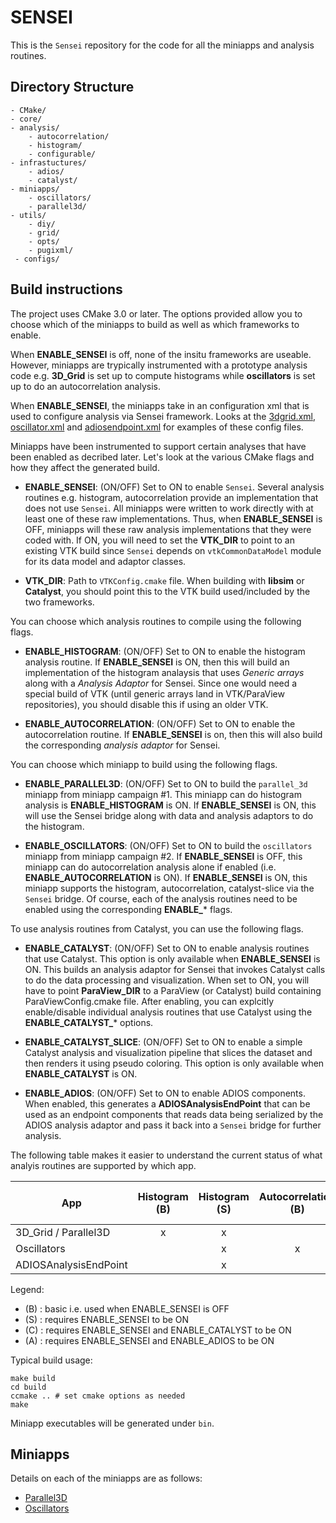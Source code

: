 SENSEI
======

This is the `Sensei` repository for the code for all the miniapps and analysis
routines.

Directory Structure
-------------------
    - CMake/
    - core/
    - analysis/
        - autocorrelation/
        - histogram/
        - configurable/
    - infrastuctures/
        - adios/
        - catalyst/
    - miniapps/
        - oscillators/
        - parallel3d/
    - utils/
        - diy/
        - grid/
        - opts/
        - pugixml/
     - configs/

Build instructions
---------------------

The project uses CMake 3.0 or later. The options provided allow you to choose
which of the miniapps to build as well as which frameworks to enable.

When **ENABLE_SENSEI** is off, none of the insitu frameworks are useable.
However, miniapps are trypically instrumented with a prototype analysis code
e.g. **3D_Grid** is set up to compute histograms while **oscillators** is set up to
do an autocorrelation analysis.

When **ENABLE_SENSEI**, the miniapps take in an configuration xml that is used
to configure analysis via Sensei framework. Looks at the
[3dgrid.xml](configs/3dgrid.xml), [oscillator.xml](configs/oscillator.xml) and
[adiosendpoint.xml](configs/adiosendpoint.xml) for examples of these config
files.

Miniapps have
been instrumented to support certain analyses that have been enabled as decribed
later. Let's look at the various CMake flags and how they affect the generated build.

* **ENABLE_SENSEI**: (ON/OFF) Set to ON to enable `Sensei`. Several analysis routines
e.g. histogram, autocorrelation provide an implementation that does not use `Sensei`.
All miniapps were written to work directly with at least one of these raw implementations. Thus,
when **ENABLE_SENSEI** is OFF, miniapps will these raw analysis implementations that they were
coded with. If ON, you will need to set the **VTK_DIR** to point to an existing VTK build since
`Sensei` depends on `vtkCommonDataModel` module for its data model and adaptor classes.

* **VTK_DIR**: Path to `VTKConfig.cmake` file. When building with **libsim** or **Catalyst**,
you should point this to the VTK build used/included by the two frameworks.

You can choose which analysis routines to compile using the following flags.

* **ENABLE_HISTOGRAM**: (ON/OFF) Set to ON to enable the histogram analysis routine. If
**ENABLE_SENSEI** is ON, then this will build an implementation of the histogram analaysis that
uses *Generic arrays* along with a *Analysis Adaptor* for Sensei. Since one would need a special build
of VTK (until generic arrays land in VTK/ParaView repositories), you should disable this if using an older
VTK.

* **ENABLE_AUTOCORRELATION**: (ON/OFF) Set to ON to enable the autocorrelation routine.
If **ENABLE_SENSEI** is on, then this will also build the corresponding *analysis adaptor* for Sensei.

You can choose which miniapp to build using the following flags.

* **ENABLE_PARALLEL3D**: (ON/OFF) Set to ON to build the `parallel_3d` miniapp from miniapp campaign #1.
This miniapp can do histogram analysis is **ENABLE_HISTOGRAM** is ON. If **ENABLE_SENSEI** is ON, this will use the Sensei
bridge along with data and analysis adaptors to do the histogram.

* **ENABLE_OSCILLATORS**: (ON/OFF) Set to ON to build the `oscillators` miniapp from miniapp campaign #2.
If **ENABLE_SENSEI** is OFF, this miniapp can do autocorrelation analysis alone if enabled
(i.e. **ENABLE_AUTOCORRELATION** is ON). If **ENABLE_SENSEI** is ON, this miniapp supports the histogram,
autocorrelation, catalyst-slice via the `Sensei` bridge. Of course, each of the analysis routines need to be
enabled using the corresponding **ENABLE_*** flags.

To use analysis routines from Catalyst, you can use the following flags.

* **ENABLE_CATALYST**: (ON/OFF) Set to ON to enable analysis routines that use Catalyst. This option is
only available when **ENABLE_SENSEI** is ON. This builds an analysis adaptor for Sensei that invokes Catalyst calls
to do the data processing and visualization. When set to ON, you will have to point **ParaView_DIR** to a ParaView (or Catalyst) build
containing ParaViewConfig.cmake file. After enabling, you can explcitly enable/disable individual analysis routines that use Catalyst using the
**ENABLE_CATALYST_*** options.

* **ENABLE_CATALYST_SLICE**: (ON/OFF) Set to ON to enable a simple Catalyst analysis and visualization pipeline that slices the
dataset and then renders it using pseudo coloring. This option is only available when **ENABLE_CATALYST** is ON.

* **ENABLE_ADIOS**: (ON/OFF) Set to ON to enable ADIOS components. When enabled,
this generates a **ADIOSAnalysisEndPoint** that can be used as an endpoint components
that reads data being serialized by the ADIOS analysis adaptor and pass it back
into a `Sensei` bridge for further analysis.

The following table makes it easier to understand the current status of what analyis routines are supported
by which app.

| App | Histogram (B) | Histogram (S) | Autocorrelation (B) | Autocorrelation (S) | Slice (C) | ADIOS Serialization (A) |
|-----|:-------------:|:-------------:|:-------------------:|:-------------------:|:---------:|:-----------------------:|
| 3D_Grid / Parallel3D | x   | x      |                     |                     | x         | x                       |
| Oscillators |       | x             | x                   | x                   | x         |                         |
| ADIOSAnalysisEndPoint | | x         |                     | x                   | x         |                         |

Legend:
* (B) : basic i.e. used when ENABLE_SENSEI is OFF
* (S) : requires ENABLE_SENSEI to be ON
* (C) : requires ENABLE_SENSEI and ENABLE_CATALYST to be ON
* (A) : requires ENABLE_SENSEI and ENABLE_ADIOS to be ON



Typical build usage:

    make build
    cd build
    ccmake .. # set cmake options as needed
    make
    
Miniapp executables will be generated under `bin`.

Miniapps
---------
Details on each of the miniapps are as follows:

* [Parallel3D](miniapps/parallel3d/README.md)
* [Oscillators](miniapps/oscillators/README.md)


